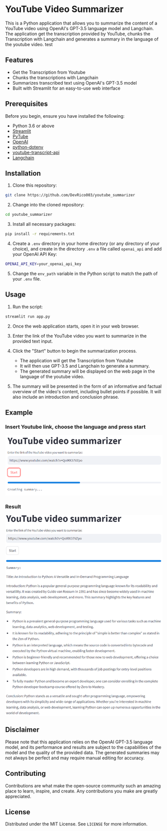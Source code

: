 # YouTube Video Summarizer

This is a Python application that allows you to summarize the content of a YouTube video using OpenAI's GPT-3.5 language model and Langchain. The application get the transcription provided by YouTube, chunks the Transcription with Langchain and generates a summary in the language of the youtube video.
test

## Features

- Get the Transcription from Youtube
- Chunks the transcriptions with Langchain
- Summarizes transcribed text using OpenAI's GPT-3.5 model
- Built with Streamlit for an easy-to-use web interface

## Prerequisites

Before you begin, ensure you have installed the following:

- Python 3.6 or above
- [Streamlit](https://streamlit.io/)
- [PyTube](https://pytube.io/en/latest/)
- [OpenAI](https://beta.openai.com/docs/developer-quickstart/)
- [python-dotenv](https://pypi.org/project/python-dotenv/)
- [youtube-transcript-api](https://pypi.org/project/youtube-transcript-api/)
- [Langchain](https://pypi.org/project/langchain/)

## Installation

1. Clone this repository:

```bash
git clone https://github.com/DevRico003/youtube_summarizer
```

2. Change into the cloned repository:

```bash
cd youtube_summarizer
```

3. Install all necessary packages:

```bash
pip install -r requirements.txt
```

4. Create a `.env` directory in your home directory (or any directory of your choice), and create in the directory `.env` a file called `openai_api` and add your OpenAI API Key:

```bash
OPENAI_API_KEY=your_openai_api_key
```

5. Change the `env_path` variable in the Python script to match the path of your `.env` file.

## Usage

1. Run the script:

```bash
streamlit run app.py
```

2. Once the web application starts, open it in your web browser.

3. Enter the link of the YouTube video you want to summarize in the provided text input.

4. Click the "Start" button to begin the summarization process.

   - The application will get the Transcription from Youtube
   - It will then use GPT-3.5 and Langchain to generate a summary.
   - The generated summary will be displayed on the web page in the language of the youtube video.

5. The summary will be presented in the form of an informative and factual overview of the video's content, including bullet points if possible. It will also include an introduction and conclusion phrase.

## Example

### Insert Youtube link, choose the language and press start

![Example english](1.png)

### Result

![Example english](2.png)

## Disclaimer

Please note that this application relies on the OpenAI GPT-3.5 language model, and its performance and results are subject to the capabilities of the model and the quality of the provided data. The generated summaries may not always be perfect and may require manual editing for accuracy.

## Contributing

Contributions are what make the open-source community such an amazing place to learn, inspire, and create. Any contributions you make are greatly appreciated.

## License

Distributed under the MIT License. See `LICENSE` for more information.
